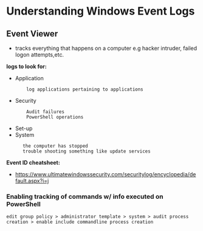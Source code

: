 
# Understanding Windows Event Logs 

## Event Viewer
- tracks everything that happens on a computer e.g hacker intruder, failed logon attempts,etc. 

**logs to look for:** 

- Application
  ```plaintext
      log applications pertaining to applications
  ```
- Security
  ```plaintext
      Audit failures
      PowerShell operations
  ```
- Set-up
- System
```plaintext
      the computer has stopped
      trouble shooting something like update services
```
**Event ID cheatsheet:**
- https://www.ultimatewindowssecurity.com/securitylog/encyclopedia/default.aspx?i=j


  
### Enabling tracking of commands w/ info executed on PowerShell
`edit group policy > administrator template > system > audit process creation > enable include commandline process creation`
